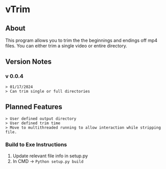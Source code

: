 # vTrim
## About
This program allows you to trim the the beginnings and endings off mp4 files. You can either trim a single video or entire directory.
## Version Notes
### v 0.0.4
```
> 01/17/2024
> Can trim single or full directories
```
## Planned Features
```
> User defined output directory
> User defined trim time
> Move to multithreaded running to allow interaction while stripping file.
```
### Build to Exe Instructions
1. Update relevant file info in setup.py
2. In CMD -> ```Python setup.py build```
